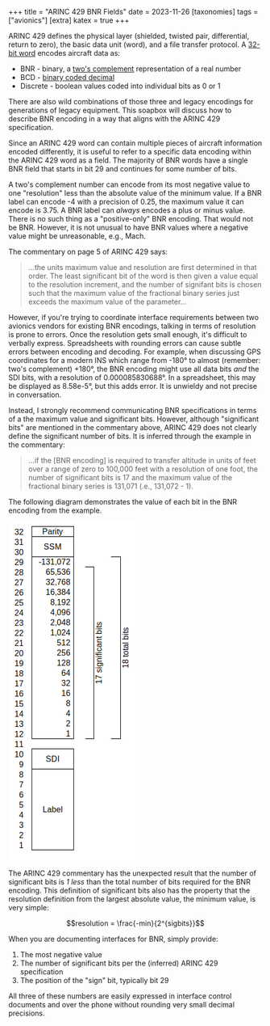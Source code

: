 +++
title = "ARINC 429 BNR Fields"
date = 2023-11-26
[taxonomies]
tags = ["avionics"]
[extra]
katex = true
+++

ARINC 429 defines the physical layer (shielded, twisted pair, differential, return to zero), the basic data unit (word), and a file transfer protocol. A [32-bit word](https://en.wikipedia.org/wiki/ARINC_429#Word_format) encodes aircraft data as:

* BNR - binary, a [two's complement](https://en.wikipedia.org/wiki/Two%27s_complement) representation of a real number
* BCD - [binary coded decimal](https://en.wikipedia.org/wiki/Binary-coded_decimal)
* Discrete - boolean values coded into individual bits as 0 or 1

There are also wild combinations of those three and legacy encodings for generations of legacy equipment. This soapbox will discuss how to describe BNR encoding in a way that aligns with the ARINC 429 specification.

<!-- more -->

Since an ARINC 429 word can contain multiple pieces of aircraft information encoded differently, it is useful to refer to a specific data encoding within the ARINC 429 word as a field. The majority of BNR words have a single BNR field that starts in bit 29 and continues for some number of bits.

A two's complement number can encode from its most negative value to one "resolution" less than the absolute value of the minimum value. If a BNR label can encode -4 with a precision of 0.25, the maximum value it can encode is 3.75. A BNR label can *always* encodes a plus or minus value. There is no such thing as a "positive-only" BNR encoding. That would not be BNR. However, it is not unusual to have BNR values where a negative value might be unreasonable, e.g., Mach.

The commentary on page 5 of ARINC 429 says:

> ...the units maximum value and resolution are first determined in that order. The least significant bit of the word is then given a value equal to the resolution increment, and the number of signifant bits is chosen such that the maximum value of the fractional binary series just exceeds the maximum value of the parameter...

However, if you're trying to coordinate interface requirements between two avionics vendors for existing BNR encodings, talking in terms of resolution is  prone to errors. Once the resolution gets small enough, it's difficult to verbally express. Spreadsheets with rounding errors can cause subtle errors between encoding and decoding. For example, when discussing GPS coordinates for a modern INS which range from -180° to almost (remember: two's complement) +180°, the BNR encoding might use all data bits *and* the SDI bits, with a resolution of 0.000085830688°. In a spreadsheet, this may be displayed as 8.58e-5°, but this adds error. It is unwieldy and not precise in conversation.

Instead, I strongly recommend communicating BNR specifications in terms of a the maximum value and significant bits. However, although "significant bits" are mentioned in the commentary above, ARINC 429 does not clearly define the significant number of bits. It is inferred through the example in the commentary:

> ...if the [BNR encoding] is required to transfer altitude in units of feet over a range of zero to 100,000 feet with a resolution of one foot, the number of significant bits is 17 and the maximum value of the fractional binary series is 131,071 (.e., 131,072 - 1).

The following diagram demonstrates the value of each bit in the BNR encoding from the example.

![Encoding example](example.png)

The ARINC 429 commentary has the unexpected result that the number of significant bits is *1 less* than the total number of bits required for the BNR encoding. This definition of significant bits also has the property that the resolution definition from the largest absolute value, the minimum value, is very simple:

$$resolution = \frac{-min}{2^{sigbits}}$$

When you are documenting interfaces for BNR, simply provide:

1. The most negative value
2. The number of significant bits per the (inferred) ARINC 429 specification
3. The position of the "sign" bit, typically bit 29

All three of these numbers are easily expressed in interface control documents and over the phone without rounding very small decimal precisions.